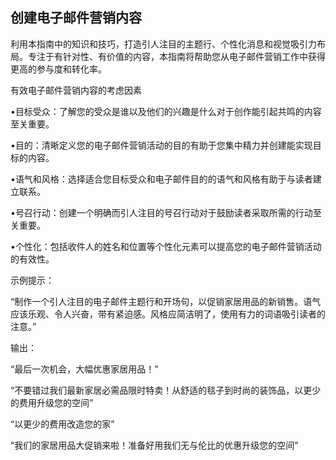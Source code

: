 ## 创建电子邮件营销内容

利用本指南中的知识和技巧，打造引人注目的主题行、个性化消息和视觉吸引力布局。专注于有针对性、有价值的内容，本指南将帮助您从电子邮件营销工作中获得更高的参与度和转化率。

有效电子邮件营销内容的考虑因素

•目标受众：了解您的受众是谁以及他们的兴趣是什么对于创作能引起共鸣的内容至关重要。

•目的：清晰定义您的电子邮件营销活动的目的有助于您集中精力并创建能实现目标的内容。

•语气和风格：选择适合您目标受众和电子邮件目的的语气和风格有助于与读者建立联系。

•号召行动：创建一个明确而引人注目的号召行动对于鼓励读者采取所需的行动至关重要。

•个性化：包括收件人的姓名和位置等个性化元素可以提高您的电子邮件营销活动的有效性。

示例提示：

“制作一个引人注目的电子邮件主题行和开场句，以促销家居用品的新销售。语气应该乐观、令人兴奋，带有紧迫感。风格应简洁明了，使用有力的词语吸引读者的注意。”

输出：

“最后一次机会，大幅优惠家居用品！”

“不要错过我们最新家居必需品限时特卖！从舒适的毯子到时尚的装饰品，以更少的费用升级您的空间”

“以更少的费用改造您的家”

“我们的家居用品大促销来啦！准备好用我们无与伦比的优惠升级您的空间”
